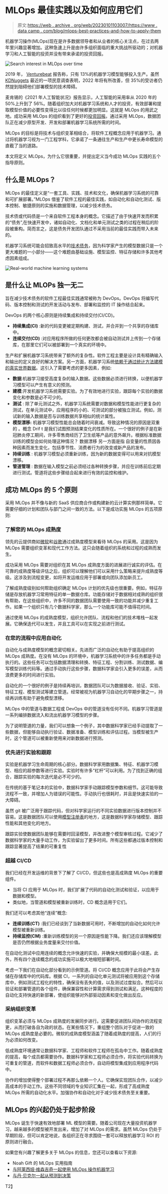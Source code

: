 # MLOps 最佳实践以及如何应用它们

> 原文:[https://web . archive . org/web/20230101103007/https://www . data camp . com/blog/mlops-best-practices-and-how-to-apply-them](https://web.archive.org/web/20230101103007/https://www.datacamp.com/blog/mlops-best-practices-and-how-to-apply-them)

机器学习操作(MLOps)现在是许多数据领导者和从业者的核心关注点，在过去两年里兴趣显著增加。这种急速上升是由许多组织面临的重大挑战所驱动的；对机器学习和人工智能的投资并没有带来承诺的投资回报。

![Search interest in MLOps over time](../Images/cf643adf46ad8ad89b2a092efec6175c.png)

2019 年， [Venturebeat](https://web.archive.org/web/20220529051436/https://venturebeat.com/2019/07/19/why-do-87-of-data-science-projects-never-make-it-into-production/) 报告称，只有 13%的机器学习模型能够投入生产。虽然 [KDNuggets](https://web.archive.org/web/20220529051436/https://www.kdnuggets.com/2022/01/models-rarely-deployed-industrywide-failure-machine-learning-leadership.html) 最近的一项民意调查表明，2022 年将有所改善，但 35%的受访者仍然提到阻碍他们部署模型的技术障碍。

麦肯锡的《2021 年人工智能状况》报告显示，人工智能的采用率从 2020 年的 50%上升到了 56%。随着组织加大对机器学习系统和人才的投资，有效部署和提取模型价值的必要性变得比以往任何时候都更加明显。这就是 MLOps 的用武之地。成功采用 MLOps 的组织看到了更好的[投资回报](https://web.archive.org/web/20220529051436/https://www.kainos.com/insights/whitepapers/fsi-whitepaper)。通过采用 MLOps，数据团队正在减少原型开发、开发和部署机器学习系统所需的时间。

MLOps 的目标是将技术与组织变革相结合，将软件工程概念应用于机器学习。通过将机器学习视为一门工程学科，它承诺了一条通往生产和生产中更长寿命模型的直截了当的道路。

本文将定义 MLOps，为什么它很重要，并提出定义当今成功 MLOps 实践的五个指导原则。

## 什么是 MLOps？

MLOps 的最佳定义是“一套工具、实践、技术和文化，确保机器学习系统的可靠和可扩展部署。”MLOps 借鉴了软件工程的最佳实践，如自动化和自动化测试、版本控制、敏捷原则的实施和数据管理，以减少技术债务。

技术债或代码债是一个来自软件工程本身的概念。它描述了由于快速开发而积累的“债务”,在快速开发中，诸如自动化、文档化和单元测试之类的过程在稍后的阶段被重构。简而言之，这是债务开发团队通过不采用当前的最佳实践而带入未来的。

机器学习系统可能会招致高水平的[技术债务](https://web.archive.org/web/20220529051436/https://proceedings.neurips.cc/paper/2015/file/86df7dcfd896fcaf2674f757a2463eba-Paper.pdf)，因为科学家产生的模型数据只是一个更大难题的一小部分——这个难题由基础设施、模型监控、特征存储和许多其他考虑因素组成。

![Real-world machine learning systems](../Images/2088ea4ab6864dd9af453ad29fad4ed0.png)

## 是什么让 MLOPs 独一无二

旨在减少技术债务的软件工程最佳实践通常被称为 DevOps。DevOps 将编写代码、版本控制和测试的开发活动与发布、部署和监控的 IT 操作结合起来。

DevOps 的两个核心原则是持续集成和持续交付(CI/CD)。

*   **持续集成(CI)** :新的代码变更被定期构建、测试，并合并到一个共享的存储库中。
*   **连续交付(CD)** :对应用程序所做的任何更改都会被自动测试并上传到一个存储库，在那里它们可以被部署到一个真实的环境中。

生产和扩展机器学习系统带来了额外的复杂性。软件工程主要是设计具有精确输入和输出的定义良好的解决方案。另一方面，机器学习系统[依赖于通过统计方法建模的真实世界数据](https://web.archive.org/web/20220529051436/https://www.oreilly.com/radar/mlops-and-devops-why-data-makes-it-different/)。这引入了需要考虑的更多因素，例如:

*   **数据**:机器学习接受高度复杂的输入数据。这些数据必须进行转换，以便机器学习模型可以产生有意义的预测。
*   **建模**:开发机器学习系统需要实验。为了有效地进行实验，跟踪每个实验的数据变化和参数是必不可少的。
*   **测试** : 除了单元测试之外，机器学习系统需要对数据和模型性能进行更复杂的测试，在单元测试中，应用程序的小的、可测试的部分被独立测试。例如，测试新的输入数据是否与训练数据共享相似的统计属性。
*   **模型漂移:** 机器学习模型性能总会随着时间衰减。导致这种情况的原因是双重的 。概念 Drif t 是我们试图预测结果变化的性质所在。一个很好的例子是在新冠肺炎停工期间，许多零售商经历了卫生纸等产品的意外飙升。根据标准数据训练的模型会如何处理这种情况？ 数据漂移 另一方面是指 自变量的性质因各种因素而发生变化，包括季节性、消费者行为的改变或新产品的发布。
*   **持续训练** : 机器学习模型必须重新训练，因为新的数据变得可以用来对抗模型漂移。
*   **管道管理** : 数据在输入模型之前必须经过各种转换步骤，并应在训练前后定期进行测试。管道将这些步骤结合起来进行有效的监控和维护。

## 成功 MLOps 的 5 个原则

采用 MLOps 并不像与新的 SaaS 供应商合作或构建新的云计算实例那样简单。它需要仔细的计划和团队与部门之间一致的方法。以下是成功实施 MLOps 的五项原则:

### 了解您的 MLOps 成熟度

领先的云提供商如[微软](https://web.archive.org/web/20220529051436/https://docs.microsoft.com/en-us/azure/architecture/example-scenario/mlops/mlops-maturity-model)和[谷歌](https://web.archive.org/web/20220529051436/https://cloud.google.com/architecture/mlops-continuous-delivery-and-automation-pipelines-in-machine-learning#whats_next)通过成熟度模型来看待 MLOps 的采用。这是因为 MLOps 需要组织变革和现代工作方法。这只会随着组织的系统和过程的成熟而发生。

成功采用 MLOps 需要对组织在其 MLOps 成熟度方面的进展进行诚实的评估。在可靠的成熟度等级评估之后，组织可以理解他们可以采用什么策略来提升成熟度等级。这涉及到流程变更，如将开发运维应用于部署或向团队添加新员工。

了解成熟度级别如何帮助组织确定 MLOps 计划的优先级也很重要。例如，特征存储是存放机器学习常用特征的单一数据仓库。功能存储对于数据相对成熟的组织很有帮助，在这些组织中，许多不同的数据团队需要使用一致的功能并减少重复工作。如果一个组织只有几个数据科学家，那么一个功能库可能不值得花时间。

通过使用 MLOps 的成熟度模型，组织允许团队、流程和他们的技术堆栈一起发展。它确保迭代可以发生，并且工具可以在实现之前进行测试。

### 在您的流程中应用自动化

自动化与成熟度模型的概念密切相关。先进而广泛的自动化有助于提高组织的 MLOps 成熟度。在没有 MLOps 的环境中，机器学习系统中的许多任务都是手动执行的。这些任务可以包括数据清理和转换、特征工程、分割训练、测试数据、编写模型训练代码等。通过手动执行这些步骤，数据科学家会引入更多的误差，从而浪费更多的时间进行实验。

自动化的一个很好的例子是持续再培训，数据团队可以为数据接收、验证、实验、特征工程、模型测试等建立管道。经常被视为机器学习自动化的早期步骤之一，持续再训练有助于避免模型漂移。

MLOps 中的管道与数据工程或 DevOps 中的管道没有任何不同。机器学习管道是一系列编排数据流入和流出机器学习模型的步骤。

为了说明管道的力量，我们可以想象一个例子，其中数据科学家已经手动提取了一些数据，但能够自动执行验证、数据准备、模型训练和评估过程。当模型被生产时，这个管道可以被重新使用来对新数据进行预测。

### 优先进行实验和跟踪

实验是机器学习生命周期的核心部分。数据科学家用数据集、特征、机器学习模型、相应的超参数等进行实验。实验时有许多“杠杆”可以利用。为了找到正确的组合，跟踪实验的每次迭代是必不可少的。

在传统的基于笔记本的实验中，数据科学家手动跟踪模型参数和细节。这可能导致流程不一致，并增加人为错误的可能性。手动执行也很耗时，并且是快速实验的一大障碍。

虽然 git 被广泛用于跟踪代码，但对科学家运行的不同实验数据进行版本控制并不容易。这是数据团队可以使用[模型注册表](https://web.archive.org/web/20220529051436/https://www.phdata.io/blog/what-is-a-model-registry/)的地方，这是数据科学家存储模型、跟踪性能和其他变化的地方。

跟踪实验使数据团队能够在需要时回滚模型，并改进整个模型审核过程。它减少了数据科学家的大量手动工作，为实验留出了更多时间。所有这些都通过版本控制和跟踪显著提高了结果的可重复性

### 超越 CI/CD

我们已经在开发运维的背景下了解了 CI/CD，但这些也是高成熟度 MLOps 的重要组件。

*   当将 CI 应用于 MLOps 时，我们扩展了代码的自动化测试和验证，以应用于数据和模型。
*   类似地，当管道和模型被重新训练时，CD 概念适用于它们。

我们还可以考虑其他“连续”概念:

*   **连续训练(CT)** :我们已经谈到了当新数据可用时，不断增加的自动化如何允许模型被重新训练。
*   **持续监控(CM)** :重新训练模型的另一个原因是性能下降。我们还应该理解模型是否仍然根据业务度量来交付价值。

在自动化测试中应用连续的概念允许快速的实验，并确保大规模的最小误差。此外，所有四个连续概念的成功实施可以极大地缩短部署时间。

考虑一下我们在自动化部分看到的示例管道。将 CI/CD 概念应用于此将会产生存储在存储库中的代码库。根据 CI，一系列的自动化单元测试将被应用到这个存储库中，例如测试工程化的特性，确保没有丢失的值，以及测试过度拟合。然后可以验证和部署管道的各个组件，确保兼容性和计算需求得到测试和满足。这种程度的自动化支持快速的新部署，使组织能够对外部驱动因素和变化做出反应。

### 采纳组织变革

组织变革必须与 MLOps 成熟度的发展同步进行。这需要促进团队间协作的流程变更，从而打破各自为政的状态。在某些情况下，重组整个团队对于促进一致的 MLOps 成熟度是必要的。微软的成熟度模型涵盖了随着成熟度的提高，人们的行为必须如何改变。

低成熟度环境通常让数据科学家、工程师和软件工程师在孤岛中工作。随着成熟度的提高，每个成员都需要协作。数据科学家和工程师必须合作，将实验代码转换为可重复的管道，而软件和数据工程师必须合作，自动将模型集成到应用程序代码中。

协作的增加使得整个部署过程不再那么依赖一个人。它确保实现团队合作，以减少高成本的手动工作。这些不同领域的专业知识汇集在一起，形成了高成熟度 MLOps 所需的自动化水平。加强协作和自动化对于减少技术债务至关重要。

## MLOps 的兴起仍处于起步阶段

MLOps 诞生于快速有效地部署 ML 模型的需要。随着公司现在大量投资机器学习，越来越多的模型被开发出来，增加了对 MLOps 的需求。虽然 MLOps 仍处于早期阶段，但可以肯定地说，各组织正在寻求围绕一套可以释放机器学习 ROI 的原则进行融合。

如果您有兴趣了解更多关于 MLOps 的信息，您还可以查看以下资源:

*   Noah Gift 的 MLOps 实用指南
*   [与阿莱西娅·维森吉奇一起使用 MLOps 操作机器学习](https://web.archive.org/web/20220529051436/https://www.datacamp.com/community/podcast/operationalizing-machine-learning-with-mlops)
*   [与丹·贝克尔一起从预测到决策](https://web.archive.org/web/20220529051436/https://www.datacamp.com/community/podcast/from-predictions-to-decisions)

T2】